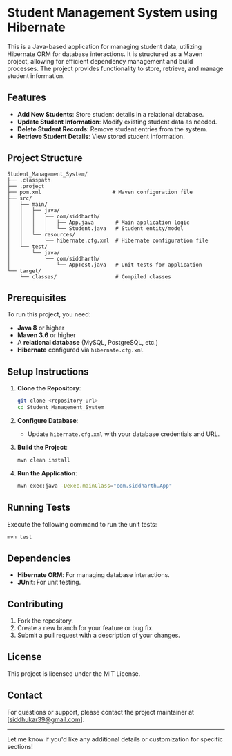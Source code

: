 # Student Management System using Hibernate

This is a Java-based application for managing student data, utilizing Hibernate ORM for database interactions. It is structured as a Maven project, allowing for efficient dependency management and build processes. The project provides functionality to store, retrieve, and manage student information.

## Features

- **Add New Students**: Store student details in a relational database.
- **Update Student Information**: Modify existing student data as needed.
- **Delete Student Records**: Remove student entries from the system.
- **Retrieve Student Details**: View stored student information.

## Project Structure

```
Student_Management_System/
├── .classpath
├── .project
├── pom.xml                       # Maven configuration file
├── src/
│   ├── main/
│   │   ├── java/
│   │   │   ├── com/siddharth/
│   │   │   │   ├── App.java       # Main application logic
│   │   │   │   └── Student.java   # Student entity/model
│   │   └── resources/
│   │       └── hibernate.cfg.xml  # Hibernate configuration file
│   └── test/
│       └── java/
│           └── com/siddharth/
│               └── AppTest.java   # Unit tests for application
└── target/
    └── classes/                   # Compiled classes
```

## Prerequisites

To run this project, you need:

- **Java 8** or higher
- **Maven 3.6** or higher
- A **relational database** (MySQL, PostgreSQL, etc.)
- **Hibernate** configured via `hibernate.cfg.xml`

## Setup Instructions

1. **Clone the Repository**:
   ```bash
   git clone <repository-url>
   cd Student_Management_System
   ```

2. **Configure Database**:
   - Update `hibernate.cfg.xml` with your database credentials and URL.

3. **Build the Project**:
   ```bash
   mvn clean install
   ```

4. **Run the Application**:
   ```bash
   mvn exec:java -Dexec.mainClass="com.siddharth.App"
   ```

## Running Tests

Execute the following command to run the unit tests:

```bash
mvn test
```

## Dependencies

- **Hibernate ORM**: For managing database interactions.
- **JUnit**: For unit testing.

## Contributing

1. Fork the repository.
2. Create a new branch for your feature or bug fix.
3. Submit a pull request with a description of your changes.

## License

This project is licensed under the MIT License.

## Contact

For questions or support, please contact the project maintainer at [siddhukar39@gmail.com].

---

Let me know if you'd like any additional details or customization for specific sections!
